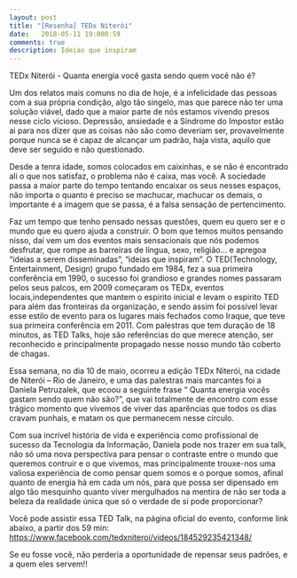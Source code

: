 ```yaml
---
layout: post
title: "[Resenha] TEDx Niterói"
date:   2018-05-11 19:000:59
comments: true
description: Ideias que inspiram
---
```


TEDx Niterói  -  Quanta energia você gasta sendo quem você não é?
    

Um dos relatos mais comuns no dia de hoje, é a infelicidade das pessoas com a sua própria condição, algo tão singelo, mas que parece não ter uma solução viável,  dado que a maior parte de nós estamos vivendo presos nesse ciclo vicioso. Depressão, ansiedade e a Síndrome do Impostor estão ai para nos dizer que as coisas não são como deveriam ser, provavelmente porque nunca se é capaz de alcançar um padrão, haja vista, aquilo que deve ser seguido e não questionado.
	
Desde a tenra idade, somos colocados em caixinhas, e se não é encontrado ali o que nos satisfaz, o problema não é caixa, mas você. A sociedade passa a maior parte do tempo tentando encaixar os seus nesses espaços, não importa o quanto é preciso se machucar, machucar os demais, o importante é a imagem que se passa, é a falsa sensação de pertencimento.

Faz um tempo que tenho pensado nessas questões, quem eu quero ser e o mundo que eu quero ajuda a construir. O bom que temos muitos pensando nisso, daí vem um dos eventos mais sensacionais que nós podemos desfrutar, que rompe as barreiras de língua, sexo, religião… e apregoa “ideias a serem disseminadas”, “ideias que inspiram”.  O TED(Technology, Entertainment, Design) grupo fundado em 1984, fez a sua primeira conferência em 1990, o sucesso foi grandioso e grandes nomes passaram pelos seus palcos, em 2009 começaram os TEDx, eventos locais,independentes que mantem o espirito inicial e levam o espirito TED para além das fronteiras da organização, e sendo assim foi possível levar esse estilo de evento para os lugares mais fechados como Iraque, que teve sua primeira conferência em 2011. Com palestras que tem duração de 18 minutos, as TED Talks, hoje são referências do que merece atenção, ser reconhecido e principalmente propagado nesse nosso mundo tão coberto de chagas.
	
Essa semana, no dia 10 de maio, ocorreu a edição TEDx Niterói, na cidade de Niterói – Rio de Janeiro, e uma das palestras mais marcantes foi a Daniela Petruzalek, que ecoou a seguinte frase “ Quanta energia vocês gastam sendo quem não são?”, que vai totalmente de encontro com esse trágico momento que vivemos de viver das aparências que todos os dias cravam punhais, e matam os que permanecem nesse círculo. 
	
Com sua incrivel história de vida e experiência como profissional de sucesso da Tecnologia da Informação, Daniela pode nos trazer em sua talk, não só uma nova perspectiva para pensar o contraste entre o mundo que queremos contruir e o que vivemos, mas principalmente trouxe-nos uma valiosa experiência de como pensar quem somos e o porque somos, afinal quanto de energia há em cada um nós, para que possa ser dipensado em algo tão mesquinho quanto viver mergulhados na mentira de não ser toda a beleza da realidade única que só o verdade de si pode proporcionar?


Você pode assistir essa TED Talk, na página oficial do evento, conforme link abaixo, a partir dos 59 min:
    https://www.facebook.com/tedxniteroi/videos/184529235421348/

Se eu fosse você, não perderia a oportunidade de repensar seus padrões, e a quem eles servem!!